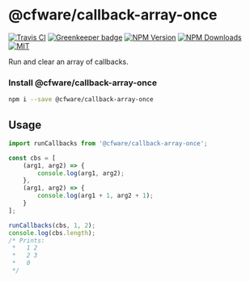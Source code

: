 # @cfware/callback-array-once

[![Travis CI][travis-image]][travis-url]
[![Greenkeeper badge][gk-image]](https://greenkeeper.io/)
[![NPM Version][npm-image]][npm-url]
[![NPM Downloads][downloads-image]][downloads-url]
[![MIT][license-image]](LICENSE)

Run and clear an array of callbacks.

### Install @cfware/callback-array-once

```sh
npm i --save @cfware/callback-array-once
```

## Usage

```js
import runCallbacks from '@cfware/callback-array-once';

const cbs = [
	(arg1, arg2) => {
		console.log(arg1, arg2);
	},
	(arg1, arg2) => {
		console.log(arg1 + 1, arg2 + 1);
	}
];

runCallbacks(cbs, 1, 2);
console.log(cbs.length);
/* Prints:
 *   1 2
 *   2 3
 *   0
 */
```

[npm-image]: https://img.shields.io/npm/v/@cfware/callback-array-once.svg
[npm-url]: https://npmjs.org/package/@cfware/callback-array-once
[travis-image]: https://travis-ci.org/cfware/callback-array-once.svg?branch=master
[travis-url]: https://travis-ci.org/cfware/callback-array-once
[gk-image]: https://badges.greenkeeper.io/cfware/callback-array-once.svg
[downloads-image]: https://img.shields.io/npm/dm/@cfware/callback-array-once.svg
[downloads-url]: https://npmjs.org/package/@cfware/callback-array-once
[license-image]: https://img.shields.io/npm/l/@cfware/callback-array-once.svg
